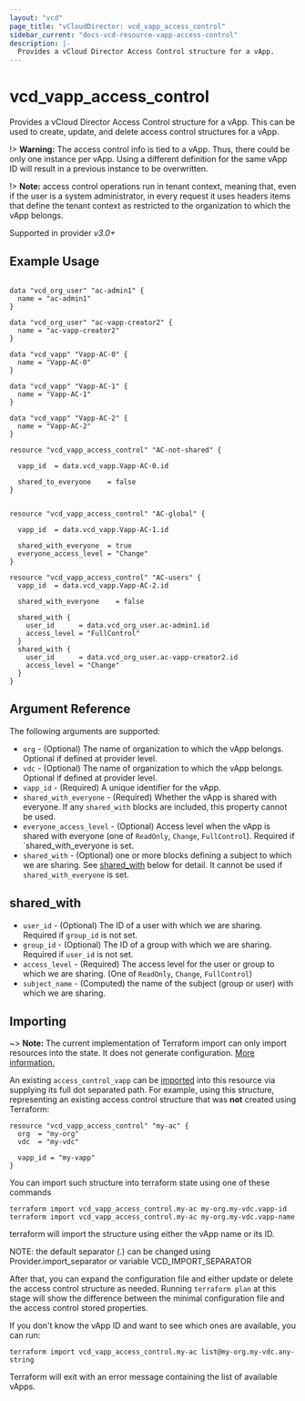 ```yaml
---
layout: "vcd"
page_title: "vCloudDirector: vcd_vapp_access_control"
sidebar_current: "docs-vcd-resource-vapp-access-control"
description: |-
  Provides a vCloud Director Access Control structure for a vApp.
---
```


# vcd\_vapp\_access\_control

Provides a vCloud Director Access Control structure for a vApp. This can be used to create, update, and delete access control structures for a vApp.

!> **Warning:** The access control info is tied to a vApp. Thus, there could be only one instance per vApp. Using a different
definition for the same vApp ID will result in a previous instance to be overwritten.

!> **Note:** access control operations run in tenant context, meaning that, even if the user is a system administrator,
in every request it uses headers items that define the tenant context as restricted to the organization to which the vApp belongs.

Supported in provider *v3.0+*

## Example Usage

```hcl

data "vcd_org_user" "ac-admin1" {
  name = "ac-admin1"
}

data "vcd_org_user" "ac-vapp-creator2" {
  name = "ac-vapp-creator2"
}

data "vcd_vapp" "Vapp-AC-0" {
  name = "Vapp-AC-0"
}

data "vcd_vapp" "Vapp-AC-1" {
  name = "Vapp-AC-1"
}

data "vcd_vapp" "Vapp-AC-2" {
  name = "Vapp-AC-2"
}

resource "vcd_vapp_access_control" "AC-not-shared" {

  vapp_id  = data.vcd_vapp.Vapp-AC-0.id

  shared_to_everyone    = false
}


resource "vcd_vapp_access_control" "AC-global" {

  vapp_id  = data.vcd_vapp.Vapp-AC-1.id

  shared_with_everyone  = true
  everyone_access_level = "Change"
}

resource "vcd_vapp_access_control" "AC-users" {
  vapp_id  = data.vcd_vapp.Vapp-AC-2.id

  shared_with_everyone    = false

  shared_with {
    user_id      = data.vcd_org_user.ac-admin1.id
    access_level = "FullControl"
  }
  shared_with {
    user_id      = data.vcd_org_user.ac-vapp-creator2.id
    access_level = "Change"
  }
}
```

## Argument Reference

The following arguments are supported:

* `org` - (Optional) The name of organization to which the vApp belongs. Optional if defined at provider level.
* `vdc` - (Optional) The name of organization to which the vApp belongs. Optional if defined at provider level.
* `vapp_id` - (Required) A unique identifier for the vApp.
* `shared_with_everyone` - (Required) Whether the vApp is shared with everyone. If any `shared_with` blocks are included,
  this property cannot be used.
* `everyone_access_level` - (Optional) Access level when the vApp is shared with everyone (one of `ReadOnly`, `Change`, 
`FullControl`). Required if `shared_with_everyone is set.
* `shared_with` - (Optional) one or more blocks defining a subject to which we are sharing. 
   See [shared_with](#shared_with) below for detail. It cannot be used if `shared_with_everyone` is set.


## shared_with

* `user_id` - (Optional) The ID of a user with which we are sharing. Required if `group_id` is not set.
* `group_id` - (Optional) The ID of a group with which we are sharing. Required if `user_id` is not set.
* `access_level` - (Required) The access level for the user or group to which we are sharing. (One of `ReadOnly`, `Change`, `FullControl`)
* `subject_name` - (Computed) the name of the subject (group or user) with which we are sharing.


## Importing

~> **Note:** The current implementation of Terraform import can only import resources into the state. It does not generate
configuration. [More information.][docs-import]

An existing `access_control_vapp` can be [imported][docs-import] into this resource via supplying its full dot separated path.
For example, using this structure, representing an existing access control structure that was **not** created using Terraform:

```hcl
resource "vcd_vapp_access_control" "my-ac" {
  org  = "my-org"
  vdc  = "my-vdc"
  
  vapp_id = "my-vapp"
}
```

You can import such structure into terraform state using one of these commands

```
terraform import vcd_vapp_access_control.my-ac my-org.my-vdc.vapp-id
terraform import vcd_vapp_access_control.my-ac my-org.my-vdc.vapp-name
```

terraform will import the structure using either the vApp name or its ID.


NOTE: the default separator (.) can be changed using Provider.import_separator or variable VCD_IMPORT_SEPARATOR

[docs-import]:https://www.terraform.io/docs/import/

After that, you can expand the configuration file and either update or delete the access control structure as needed. Running `terraform plan`
at this stage will show the difference between the minimal configuration file and the access control stored properties.

If you don't know the vApp ID and want to see which ones are available, you can run:

```
terraform import vcd_vapp_access_control.my-ac list@my-org.my-vdc.any-string
```

Terraform will exit with an error message containing the list of available vApps.
